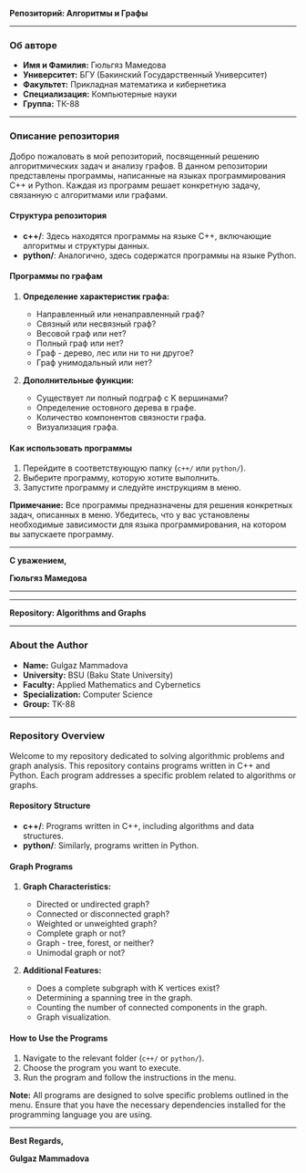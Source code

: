 **Репозиторий: Алгоритмы и Графы**

---

### Об авторе
- **Имя и Фамилия:** Гюльгяз Мамедова
- **Университет:** БГУ (Бакинский Государственный Университет)
- **Факультет:** Прикладная математика и кибернетика
- **Специализация:** Компьютерные науки
- **Группа:** ТК-88

---

### Описание репозитория

Добро пожаловать в мой репозиторий, посвященный решению алгоритмических задач и анализу графов. В данном репозитории представлены программы, написанные на языках программирования C++ и Python. Каждая из программ решает конкретную задачу, связанную с алгоритмами или графами.

#### Структура репозитория

- **c++/**: Здесь находятся программы на языке C++, включающие алгоритмы и структуры данных.
- **python/**: Аналогично, здесь содержатся программы на языке Python.

#### Программы по графам

1. **Определение характеристик графа:**
   - Направленный или ненаправленный граф?
   - Связный или несвязный граф?
   - Весовой граф или нет?
   - Полный граф или нет?
   - Граф - дерево, лес или ни то ни другое?
   - Граф унимодальный или нет?

2. **Дополнительные функции:**
   - Существует ли полный подграф с K вершинами?
   - Определение остовного дерева в графе.
   - Количество компонентов связности графа.
   - Визуализация графа.

#### Как использовать программы

1. Перейдите в соответствующую папку (`c++/` или `python/`).
2. Выберите программу, которую хотите выполнить.
3. Запустите программу и следуйте инструкциям в меню.

**Примечание:** Все программы предназначены для решения конкретных задач, описанных в меню. Убедитесь, что у вас установлены необходимые зависимости для языка программирования, на котором вы запускаете программу.

---

**С уважением,**

**Гюльгяз Мамедова**

---


---

**Repository: Algorithms and Graphs**

---

### About the Author
- **Name:** Gulgaz Mammadova
- **University:** BSU (Baku State University)
- **Faculty:** Applied Mathematics and Cybernetics
- **Specialization:** Computer Science
- **Group:** TK-88

---

### Repository Overview

Welcome to my repository dedicated to solving algorithmic problems and graph analysis. This repository contains programs written in C++ and Python. Each program addresses a specific problem related to algorithms or graphs.

#### Repository Structure

- **c++/**: Programs written in C++, including algorithms and data structures.
- **python/**: Similarly, programs written in Python.

#### Graph Programs

1. **Graph Characteristics:**
   - Directed or undirected graph?
   - Connected or disconnected graph?
   - Weighted or unweighted graph?
   - Complete graph or not?
   - Graph - tree, forest, or neither?
   - Unimodal graph or not?

2. **Additional Features:**
   - Does a complete subgraph with K vertices exist?
   - Determining a spanning tree in the graph.
   - Counting the number of connected components in the graph.
   - Graph visualization.

#### How to Use the Programs

1. Navigate to the relevant folder (`c++/` or `python/`).
2. Choose the program you want to execute.
3. Run the program and follow the instructions in the menu.

**Note:** All programs are designed to solve specific problems outlined in the menu. Ensure that you have the necessary dependencies installed for the programming language you are using.

---

**Best Regards,**

**Gulgaz Mammadova**
